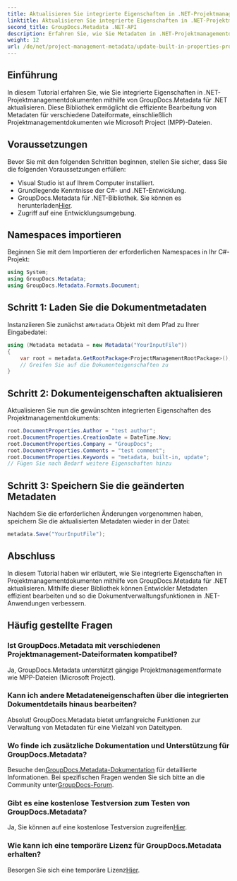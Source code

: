 ```yaml
---
title: Aktualisieren Sie integrierte Eigenschaften in .NET-Projektmanagementdokumenten
linktitle: Aktualisieren Sie integrierte Eigenschaften in .NET-Projektmanagementdokumenten
second_title: GroupDocs.Metadata .NET-API
description: Erfahren Sie, wie Sie Metadaten in .NET-Projektmanagementdokumenten mit GroupDocs.Metadata für .NET aktualisieren. Verbessern Sie das Dokumentenmanagement effizient.
weight: 12
url: /de/net/project-management-metadata/update-built-in-properties-project-management-documents/
---
```

## Einführung
In diesem Tutorial erfahren Sie, wie Sie integrierte Eigenschaften in .NET-Projektmanagementdokumenten mithilfe von GroupDocs.Metadata für .NET aktualisieren. Diese Bibliothek ermöglicht die effiziente Bearbeitung von Metadaten für verschiedene Dateiformate, einschließlich Projektmanagementdokumenten wie Microsoft Project (MPP)-Dateien.
## Voraussetzungen
Bevor Sie mit den folgenden Schritten beginnen, stellen Sie sicher, dass Sie die folgenden Voraussetzungen erfüllen:
- Visual Studio ist auf Ihrem Computer installiert.
- Grundlegende Kenntnisse der C#- und .NET-Entwicklung.
-  GroupDocs.Metadata für .NET-Bibliothek. Sie können es herunterladen[Hier](https://releases.groupdocs.com/metadata/net/).
- Zugriff auf eine Entwicklungsumgebung.

## Namespaces importieren
Beginnen Sie mit dem Importieren der erforderlichen Namespaces in Ihr C#-Projekt:
```csharp
using System;
using GroupDocs.Metadata;
using GroupDocs.Metadata.Formats.Document;
```
## Schritt 1: Laden Sie die Dokumentmetadaten
 Instanziieren Sie zunächst a`Metadata` Objekt mit dem Pfad zu Ihrer Eingabedatei:
```csharp
using (Metadata metadata = new Metadata("YourInputFile"))
{
    var root = metadata.GetRootPackage<ProjectManagementRootPackage>();
    // Greifen Sie auf die Dokumenteigenschaften zu
}
```
## Schritt 2: Dokumenteigenschaften aktualisieren
Aktualisieren Sie nun die gewünschten integrierten Eigenschaften des Projektmanagementdokuments:
```csharp
root.DocumentProperties.Author = "test author";
root.DocumentProperties.CreationDate = DateTime.Now;
root.DocumentProperties.Company = "GroupDocs";
root.DocumentProperties.Comments = "test comment";
root.DocumentProperties.Keywords = "metadata, built-in, update";
// Fügen Sie nach Bedarf weitere Eigenschaften hinzu
```
## Schritt 3: Speichern Sie die geänderten Metadaten
Nachdem Sie die erforderlichen Änderungen vorgenommen haben, speichern Sie die aktualisierten Metadaten wieder in der Datei:
```csharp
metadata.Save("YourInputFile");
```

## Abschluss
In diesem Tutorial haben wir erläutert, wie Sie integrierte Eigenschaften in Projektmanagementdokumenten mithilfe von GroupDocs.Metadata für .NET aktualisieren. Mithilfe dieser Bibliothek können Entwickler Metadaten effizient bearbeiten und so die Dokumentverwaltungsfunktionen in .NET-Anwendungen verbessern.

## Häufig gestellte Fragen
### Ist GroupDocs.Metadata mit verschiedenen Projektmanagement-Dateiformaten kompatibel?
Ja, GroupDocs.Metadata unterstützt gängige Projektmanagementformate wie MPP-Dateien (Microsoft Project).
### Kann ich andere Metadateneigenschaften über die integrierten Dokumentdetails hinaus bearbeiten?
Absolut! GroupDocs.Metadata bietet umfangreiche Funktionen zur Verwaltung von Metadaten für eine Vielzahl von Dateitypen.
### Wo finde ich zusätzliche Dokumentation und Unterstützung für GroupDocs.Metadata?
 Besuche den[GroupDocs.Metadata-Dokumentation](https://tutorials.groupdocs.com/metadata/net/) für detaillierte Informationen. Bei spezifischen Fragen wenden Sie sich bitte an die Community unter[GroupDocs-Forum](https://forum.groupdocs.com/c/metadata/14).
### Gibt es eine kostenlose Testversion zum Testen von GroupDocs.Metadata?
 Ja, Sie können auf eine kostenlose Testversion zugreifen[Hier](https://releases.groupdocs.com/).
### Wie kann ich eine temporäre Lizenz für GroupDocs.Metadata erhalten?
 Besorgen Sie sich eine temporäre Lizenz[Hier](https://purchase.groupdocs.com/temporary-license/).